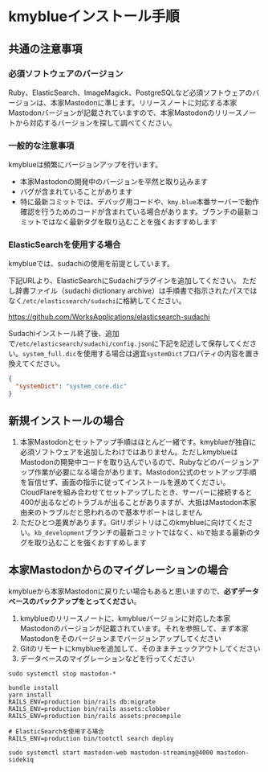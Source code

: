 # kmyblueインストール手順

## 共通の注意事項

### 必須ソフトウェアのバージョン

Ruby、ElasticSearch、ImageMagick、PostgreSQLなど必須ソフトウェアのバージョンは、本家Mastodonに準じます。リリースノートに対応する本家Mastodonバージョンが記載されていますので、本家Mastodonのリリースノートから対応するバージョンを探して調べてください。

### 一般的な注意事項

kmyblueは頻繁にバージョンアップを行います。

- 本家Mastodonの開発中のバージョンを平然と取り込みます
- バグが含まれていることがあります
- 特に最新コミットでは、デバッグ用コードや、`kmy.blue`本番サーバーで動作確認を行うためのコードが含まれている場合があります。ブランチの最新コミットではなく最新タグを取り込むことを強くおすすめします

### ElasticSearchを使用する場合

kmyblueでは、sudachiの使用を前提としています。

下記URLより、ElasticSearchにSudachiプラグインを追加してください。
ただし辞書ファイル（sudachi dictionary archive）は手順書で指示されたパスではなく`/etc/elasticsearch/sudachi`に格納してください。

https://github.com/WorksApplications/elasticsearch-sudachi

Sudachiインストール終了後、追加で`/etc/elasticsearch/sudachi/config.json`に下記を記述して保存してください。`system_full.dic`を使用する場合は適宜`systemDict`プロパティの内容を置き換えてください。

```json
{
  "systemDict": "system_core.dic"
}
```

## 新規インストールの場合

1. 本家Mastodonとセットアップ手順はほとんど一緒です。kmyblueが独自に必須ソフトウェアを追加したわけではありません。ただしkmyblueはMastodonの開発中コードを取り込んでいるので、Rubyなどのバージョンアップ作業が必要になる場合があります。Mastodon公式のセットアップ手順を盲信せず、画面の指示に従ってインストールを進めてください。CloudFlareを組み合わせてセットアップしたとき、サーバーに接続すると400が出るなどのトラブルが出ることがありますが、大抵はMastodon本家由来のトラブルだと思われるので基本サポートはしません
2. ただひとつ差異があります。Gitリポジトリはこのkmyblueに向けてください。`kb_development`ブランチの最新コミットではなく、`kb`で始まる最新のタグを取り込むことを強くおすすめします

## 本家Mastodonからのマイグレーションの場合

kmyblueから本家Mastodonに戻りたい場合もあると思いますので、**必ずデータベースのバックアップをとってください**。

1. kmyblueのリリースノートに、kmyblueバージョンに対応した本家Mastodonのバージョンが記載されています。それを参照して、まず本家Mastodonをそのバージョンまでバージョンアップしてください
2. Gitのリモートにkmyblueを追加して、そのままチェックアウトしてください
3. データベースのマイグレーションなどを行ってください

```
sudo systemctl stop mastodon-*

bundle install
yarn install
RAILS_ENV=production bin/rails db:migrate
RAILS_ENV=production bin/rails assets:clobber
RAILS_ENV=production bin/rails assets:precompile

# ElasticSearchを使用する場合
RAILS_ENV=production bin/tootctl search deploy

sudo systemctl start mastodon-web mastodon-streaming@4000 mastodon-sidekiq
```
